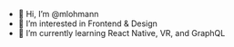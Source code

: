- 👋 Hi, I’m @mlohmann
- 👀 I’m interested in Frontend & Design
- 🌱 I’m currently learning React Native, VR, and GraphQL
